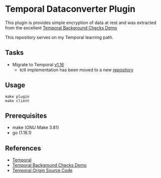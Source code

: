 # Temporal Dataconverter Plugin

This plugin is provides simple encryption of data at rest and 
was extracted from the excellent [Temporal Background Checks Demo](https://docs.temporal.io/docs/learning-paths/background-checks/)

This repository serves on my Temporal learning path.

## Tasks

- Migrate to Temporal [v1.16](https://github.com/temporalio/temporal/releases/tag/v1.16.0)
  - tctl implementation has been moved to a new [repository](https://github.com/temporalio/tctl)

## Usage

```
make plugin
make client
```

## Prerequisites

- make (GNU Make 3.81)
- go (1.18.1)

## References

- [Temporal](https://www.temporal.io)
- [Temporal Background Checks Demo](https://docs.temporal.io/docs/learning-paths/background-checks/)
- [Temporal Origin Source Code](https://github.com/temporalio/background-checks/tree/main/temporal)
